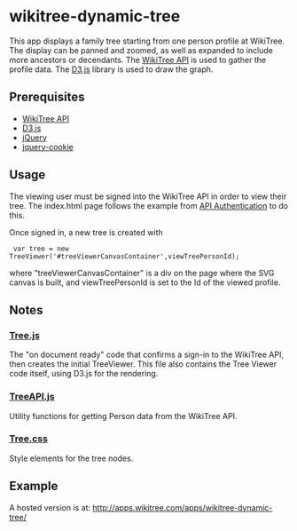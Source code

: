 # wikitree-dynamic-tree

This app displays a family tree starting from one person profile at WikiTree. The display can be panned and zoomed, as well as expanded to include more ancestors or decendants. The [WikiTree API](https://github.com/wikitree/wikitree-api) is used to gather the profile data. The [D3.js](https://d3js.org/) library is used to draw the graph.

## Prerequisites
* [WikiTree API](https://github.com/wikitree/wikitree-api)
* [D3.js](https://d3js.org/)
* [jQuery](https://jquery.com/)
* [jquery-cookie](https://github.com/carhartl/jquery-cookie)

## Usage

The viewing user must be signed into the WikiTree API in order to view their tree. The index.html page follows the example from [API Authentication](https://github.com/wikitree/wikitree-api/blob/main/authentication.md) to do this. 

Once signed in, a new tree is created with

````
 var tree = new TreeViewer('#treeViewerCanvasContainer',viewTreePersonId);
````

where "treeViewerCanvasContainer" is a div on the page where the SVG canvas is built, and viewTreePersonId is set to the Id of the viewed profile.

## Notes

### [Tree.js](Tree.js) 
The "on document ready" code that confirms a sign-in to the WikiTree API, then creates the initial TreeViewer. This file also contains the Tree Viewer code itself, using D3.js for the rendering.

### [TreeAPI.js](TreeAPI.js)
Utility functions for getting Person data from the WikiTree API.

### [Tree.css](Tree.css)
Style elements for the tree nodes.

## Example

A hosted version is at: http://apps.wikitree.com/apps/wikitree-dynamic-tree/

